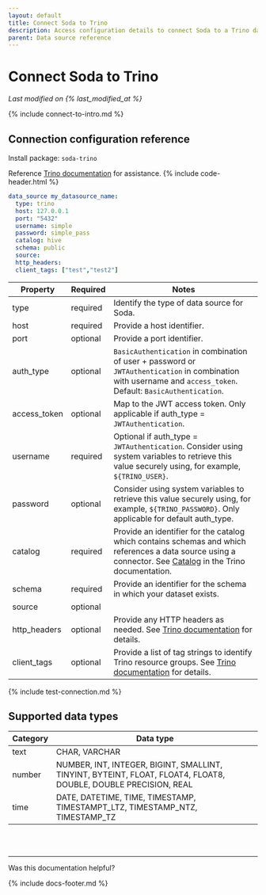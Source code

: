 ```yaml
---
layout: default
title: Connect Soda to Trino
description: Access configuration details to connect Soda to a Trino data source.
parent: Data source reference
---
```


# Connect Soda to Trino
*Last modified on {% last_modified_at %}*

{% include connect-to-intro.md %}

## Connection configuration reference

Install package: `soda-trino`

Reference <a href="https://trino.io/docs/current/overview/concepts.html#" target="_blank">Trino documentation</a> for assistance.
{% include code-header.html %}
```yaml
data_source my_datasource_name:
  type: trino
  host: 127.0.0.1
  port: "5432"
  username: simple
  password: simple_pass
  catalog: hive
  schema: public
  source: 
  http_headers: 
  client_tags: ["test","test2"]
```

| Property | Required | Notes |
| -------- | -------- | ----- |
| type     | required | Identify the type of data source for Soda. |
| host     | required | Provide a host identifier.                 |
| port     | optional | Provide a port identifier.                 |
| auth_type| optional | `BasicAuthentication` in combination of user + password or  `JWTAuthentication`  in combination with username and `access_token`. Default: `BasicAuthentication`. |
| access_token | optional | Map to the JWT access token. Only applicable if auth_type = `JWTAuthentication`. |
| username | required | Optional if auth_type = `JWTAuthentication`. Consider using system variables to retrieve this value securely using, for example, `${TRINO_USER}`. |
| password | optional | Consider using system variables to retrieve this value securely using, for example, `${TRINO_PASSWORD}`. Only applicable for default auth_type. |
| catalog  | required | Provide an identifier for the catalog which contains schemas and which references a data source using a connector. See <a href="https://trino.io/docs/current/overview/concepts.html#catalog" target="_blank">Catalog</a> in the Trino documentation. |
| schema   | required | Provide an identifier for the schema in which your dataset exists. |
| source   | optional |  |
| http_headers | optional | Provide any HTTP headers as needed. See <a href="https://trino.io/docs/current/develop/client-protocol.html#client-request-headers" target="_blank">Trino documentation</a> for details.  |
| client_tags | optional |  Provide a list of tag strings to identify Trino resource groups. See <a href="https://trino.io/docs/current/develop/client-protocol.html#client-request-headers" target="_blank">Trino documentation</a> for details.  |


{% include test-connection.md %}


## Supported data types

| Category | Data type                                                                                                       |
| -------- | --------------------------------------------------------------------------------------------------------------- |
| text     | CHAR, VARCHAR                                                                          |
| number   | NUMBER, INT, INTEGER, BIGINT, SMALLINT, TINYINT, BYTEINT, FLOAT, FLOAT4, FLOAT8, DOUBLE, DOUBLE PRECISION, REAL |
| time     | DATE, DATETIME, TIME, TIMESTAMP, TIMESTAMPT_LTZ, TIMESTAMP_NTZ, TIMESTAMP_TZ                                    |


<br />
<br />

---

Was this documentation helpful?

<!-- LikeBtn.com BEGIN -->
<span class="likebtn-wrapper" data-theme="tick" data-i18n_like="Yes" data-ef_voting="grow" data-show_dislike_label="true" data-counter_zero_show="true" data-i18n_dislike="No"></span>
<script>(function(d,e,s){if(d.getElementById("likebtn_wjs"))return;a=d.createElement(e);m=d.getElementsByTagName(e)[0];a.async=1;a.id="likebtn_wjs";a.src=s;m.parentNode.insertBefore(a, m)})(document,"script","//w.likebtn.com/js/w/widget.js");</script>
<!-- LikeBtn.com END -->

{% include docs-footer.md %}
